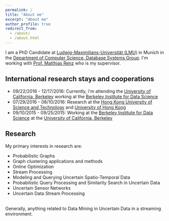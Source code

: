 ```yaml
---
permalink: /
title: "About me"
excerpt: "About me"
author_profile: true
redirect_from: 
  - /about/
  - /about.html
---
```


<!--This is the front page of your Github pages website! This repository was forked from the [Minimal Mistakes Jekyll Theme](https://mmistakes.github.io/minimal-mistakes/) by Michael Rose. 

You can use all kinds of markdown here. See [the guide](/markdown/).

## Images
![alt text](/images/500x300.png "Logo Title Text 1")-->

I am a PhD Candidate at <a href="http://www.uni-muenchen.de">Ludwig-Maximilians-Universit&auml;t (LMU)</a> in Munich in the <a href="http://www.dbs.ifi.lmu.de/cms/Hauptseite">Department of Computer Science, Database Systems Group</a>.
I'm working with <a href="https://cos.gmu.edu/cds/faculty-profile-matthias-renz/">Prof. Matthias Renz</a> who is my supervisor. 

## International research stays and cooperations
<ul>
<li>09/22/2016 - 12/17/2016: Currently, i'm attending the <a href="http://www.berkeley.edu">University of California, Berkeley</a> working at the <a href="https://bids.berkeley.edu">Berkeley Institute for Data Science</a></li>
<li>07/29/2016 - 08/10/2016: Research at the <a href="http://www.ust.hk">Hong Kong University of Science and Technology</a> and <a href="http://www.hku.hk">University of Hong Kong</a></li>
<li>09/10/2015 - 09/25/2015: Working at the <a href="https://bids.berkeley.edu">Berkeley Institute for Data Science</a> at the <a href="http://www.berkeley.edu">University of California, Berkeley</a></li>
</ul>

## Research 
My primary interests in research are: 
<ul>
<li>Probabilistic Graphs</li>
<li>Graph clustering applications and methods</li>
<li>Online Optimization</li>
<li>Stream Processing</li>
<li>Modeling and Querying Uncertain Spatio-Temporal Data</li>
<li>Probabilistic Query Processing and Similarity Search in Uncertain Data</li>
<li>Uncertain Sensor Networks</li>
<li>Uncertain Data Stream Processing</li>
</ul>
<br/>
Generally, anything related to Data Mining in Uncertain Data in a streaming environment. 
